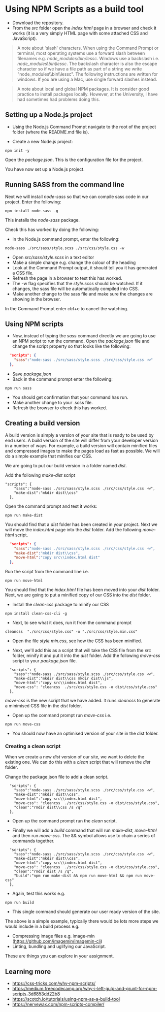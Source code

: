 # Using NPM Scripts as a build tool

* Download the repository.
* From the *src* folder open the *index.html* page in a browser and check it works (it is a very simply HTML page with some attached CSS and JavaScript).

> A note about 'slash' characters. When using the Command Prompt or terminal, most operating systems use a forward slash between filenames e.g. *node_modules/bin/lessc*. Windows use a backslash i.e. *node_modules\bin\lessc*. The backslash character is also the escape character so if we have a file path as part of a string we write "node_modules\\\\bin\\\\lessc". The following instructions are written for windows. If you are using a Mac, use single forward slashes instead.

> A note about local and global NPM packages. It is consider good practice to install packages locally. However, at the University, I have had sometimes had problems doing this.

## Setting up a Node.js project
* Using the Node.js Command Prompt navigate to the root of the project folder (where the README.md file is).

* Create a new Node.js project:

```
npm init -y
```
Open the *package.json*. This is the configuration file for the project.

You have now set up a Node.js project.

## Running SASS from the command line

Next we will install *node-sass* so that we can compile sass code in our project. Enter the following:

```
npm install node-sass -g

```

This installs the *node-sass* package.

Check this has worked by doing the following:

* In the Node.js command prompt, enter the following:

```
node-sass ./src/sass/style.scss ./src/css/style.css -w
```

* Open *src/sass/style.scss* in a text editor
* Make a simple change e.g. change the colour of the heading
* Look at the Command Prompt output, it should tell you it has generated a CSS file.
* Refresh the page in a browser to test this has worked.
* The -w flag specifies that the *style.scss* should be watched. If it changes, the sass file will be automatically compiled into CSS.
* Make another change to the sass file and make sure the changes are showing in the browser.

In the Command Prompt enter ctrl+c to cancel the watching.

## Using NPM scripts

* Now, instead of typing the *sass* command directly we are going to use an NPM script to run the command. Open the *package.json* file and change the script property so that looks like the following:

```json
  "scripts": {
    "sass":"node-sass ./src/sass/style.scss ./src/css/style.css -w"
  },
```

* Save *package.json*
* Back in the command prompt enter the following:

```
npm run sass
```

* You should get confirmation that your command has run.
* Make another change to your .scss file.
* Refresh the browser to check this has worked.


## Creating a build version
A build version is simply a version of your site that is ready to be used by end users. A build version of the site will differ from your developer version in a number of ways. For example, a build version will contain minified files and compressed images to make the pages load as fast as possible. We will do a simple example that minifies our CSS.

We are going to put our build version in a folder named *dist*.

Add the following *make-dist* script

```
"scripts": {
    "sass":"node-sass ./src/sass/style.scss ./src/css/style.css -w",
    "make-dist":"mkdir dist\\css"
  },
```

Open the command prompt and test it works:

```
npm run make-dist
```
You should find that a *dist* folder has been created in your project.
Next we will move the *index.html* page into the *dist* folder.
Add the following *move-html* script.

```json
  "scripts": {
    "sass":"node-sass ./src/sass/style.scss ./src/css/style.css -w",
    "make-dist":"mkdir dist\\css",
    "move-html":"copy src\\index.html dist"
  },
```

Run the script from the command line i.e.
```
npm run move-html
```

You should find that the *index.html* file has been moved into your *dist* folder. Next, we are going to put a minified copy of our CSS into the *dist* folder.

* Install the *clean-css* package to minify our CSS

```
npm install clean-css-cli -g
```

* Next, to see what it does, run it from the command prompt

```
cleancss  "./src/css/style.css" -o "./src/css/style.min.css"
```

* Open the file *style.min.css*, see how the CSS has been minified.

* Next, we'll add this as a script that will take the CSS file from the *src* folder, minify it and put it into the *dist* folder. Add the following *move-css* script to your *package.json* file.

```
  "scripts": {
    "sass":"node-sass ./src/sass/style.scss ./src/css/style.css -w",
    "make-dist":"mkdir dist\\css mkdir dist\\js",
    "move-html":"copy src\\index.html dist",
    "move-css": "cleancss  ./src/css/style.css -o dist/css/style.css"
  },
```

*move-css* is the new script that we have added. It runs *cleancss* to generate a minimised CSS file in the *dist* folder.

* Open up the command prompt run *move-css* i.e.
```
npm run move-css
```

* You should now have an optimised version of your site in the dist folder.

### Creating a clean script
When we create a new *dist* version of our site, we want to delete the existing one. We can do this with a *clean* script that will remove the *dist* folder.

Change the package.json file to add a clean script.
```
  "scripts": {
    "sass":"node-sass ./src/sass/style.scss ./src/css/style.css -w",
    "make-dist":"mkdir dist\\css",
    "move-html":"copy src\\index.html dist",
    "move-css": "cleancss  ./src/css/style.css -o dist/css/style.css",
    "clean":"rmdir dist\\css /s /q"
  },
```

* Open up the command prompt run the *clean* script.

* Finally we will add a *build* command that will run *make-dist*, *move-html* and then run *move-css*. The && symbol allows use to chain a series of commands together.

```
  "scripts": {
    "sass":"node-sass ./src/sass/style.scss ./src/css/style.css -w",
    "make-dist":"mkdir dist\\css",
    "move-html":"copy src\\index.html dist",
    "move-css": "cleancss  ./src/css/style.css -o dist/css/style.css",
    "clean":"rmdir dist /s /q",
    "build":"npm run make-dist && npm run move-html && npm run move-css"
  },

```
* Again, test this works e.g.
```
npm run build
```
* This single command should generate our user ready version of the site.

The above is a simple example, typically there would be lots more steps we would include in a build process e.g.
* Compressing image files e.g. image-min (https://github.com/imagemin/imagemin-cli)
* Linting, bundling and uglifying our JavaScript.

These are things you can explore in your assignment.

## Learning more
* https://css-tricks.com/why-npm-scripts/
* https://medium.freecodecamp.org/why-i-left-gulp-and-grunt-for-npm-scripts-3d6853dd22b8
* https://scotch.io/tutorials/using-npm-as-a-build-tool
* https://nervewax.com/npm-scripts-compiler/
